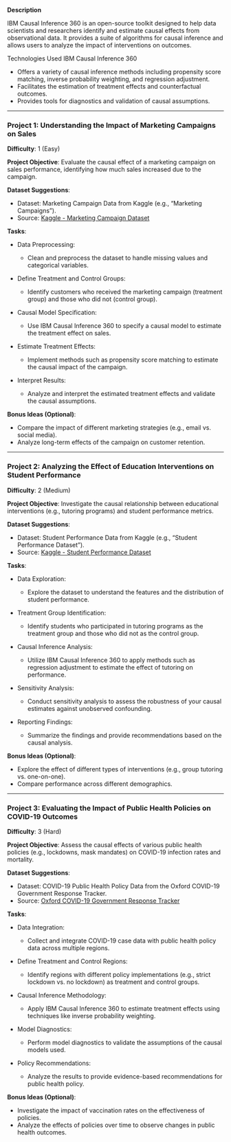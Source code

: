 **Description**

IBM Causal Inference 360 is an open-source toolkit designed to help data scientists and researchers identify and estimate causal effects from observational data. It provides a suite of algorithms for causal inference and allows users to analyze the impact of interventions on outcomes. 

Technologies Used
IBM Causal Inference 360

- Offers a variety of causal inference methods including propensity score matching, inverse probability weighting, and regression adjustment.
- Facilitates the estimation of treatment effects and counterfactual outcomes.
- Provides tools for diagnostics and validation of causal assumptions.

---

### Project 1: Understanding the Impact of Marketing Campaigns on Sales
**Difficulty**: 1 (Easy)

**Project Objective**: 
Evaluate the causal effect of a marketing campaign on sales performance, identifying how much sales increased due to the campaign.

**Dataset Suggestions**: 
- Dataset: Marketing Campaign Data from Kaggle (e.g., “Marketing Campaigns”).
- Source: [Kaggle - Marketing Campaign Dataset](https://www.kaggle.com/datasets/henriqueyamahata/bank-marketing)

**Tasks**:
- Data Preprocessing:
    - Clean and preprocess the dataset to handle missing values and categorical variables.
    
- Define Treatment and Control Groups:
    - Identify customers who received the marketing campaign (treatment group) and those who did not (control group).
    
- Causal Model Specification:
    - Use IBM Causal Inference 360 to specify a causal model to estimate the treatment effect on sales.
    
- Estimate Treatment Effects:
    - Implement methods such as propensity score matching to estimate the causal impact of the campaign.
    
- Interpret Results:
    - Analyze and interpret the estimated treatment effects and validate the causal assumptions.

**Bonus Ideas (Optional)**:
- Compare the impact of different marketing strategies (e.g., email vs. social media).
- Analyze long-term effects of the campaign on customer retention.

---

### Project 2: Analyzing the Effect of Education Interventions on Student Performance
**Difficulty**: 2 (Medium)

**Project Objective**: 
Investigate the causal relationship between educational interventions (e.g., tutoring programs) and student performance metrics.

**Dataset Suggestions**: 
- Dataset: Student Performance Data from Kaggle (e.g., “Student Performance Dataset”).
- Source: [Kaggle - Student Performance Dataset](https://www.kaggle.com/datasets/spscientist/students-performance-in-exams)

**Tasks**:
- Data Exploration:
    - Explore the dataset to understand the features and the distribution of student performance.
    
- Treatment Group Identification:
    - Identify students who participated in tutoring programs as the treatment group and those who did not as the control group.
    
- Causal Inference Analysis:
    - Utilize IBM Causal Inference 360 to apply methods such as regression adjustment to estimate the effect of tutoring on performance.
    
- Sensitivity Analysis:
    - Conduct sensitivity analysis to assess the robustness of your causal estimates against unobserved confounding.
    
- Reporting Findings:
    - Summarize the findings and provide recommendations based on the causal analysis.

**Bonus Ideas (Optional)**:
- Explore the effect of different types of interventions (e.g., group tutoring vs. one-on-one).
- Compare performance across different demographics.

---

### Project 3: Evaluating the Impact of Public Health Policies on COVID-19 Outcomes
**Difficulty**: 3 (Hard)

**Project Objective**: 
Assess the causal effects of various public health policies (e.g., lockdowns, mask mandates) on COVID-19 infection rates and mortality.

**Dataset Suggestions**: 
- Dataset: COVID-19 Public Health Policy Data from the Oxford COVID-19 Government Response Tracker.
- Source: [Oxford COVID-19 Government Response Tracker](https://www.bsg.ox.ac.uk/research/research-projects/covid-19-government-response-tracker)

**Tasks**:
- Data Integration:
    - Collect and integrate COVID-19 case data with public health policy data across multiple regions.
    
- Define Treatment and Control Regions:
    - Identify regions with different policy implementations (e.g., strict lockdown vs. no lockdown) as treatment and control groups.
    
- Causal Inference Methodology:
    - Apply IBM Causal Inference 360 to estimate treatment effects using techniques like inverse probability weighting.
    
- Model Diagnostics:
    - Perform model diagnostics to validate the assumptions of the causal models used.
    
- Policy Recommendations:
    - Analyze the results to provide evidence-based recommendations for public health policy.

**Bonus Ideas (Optional)**:
- Investigate the impact of vaccination rates on the effectiveness of policies.
- Analyze the effects of policies over time to observe changes in public health outcomes.


